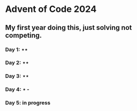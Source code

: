 # Advent of Code 2024

## My first year doing this, just solving not competing.

### Day 1: &Star;&Star;
### Day 2: &Star;&Star;
### Day 3: &Star;&Star;
### Day 4: &Star; -
### Day 5: in progress
